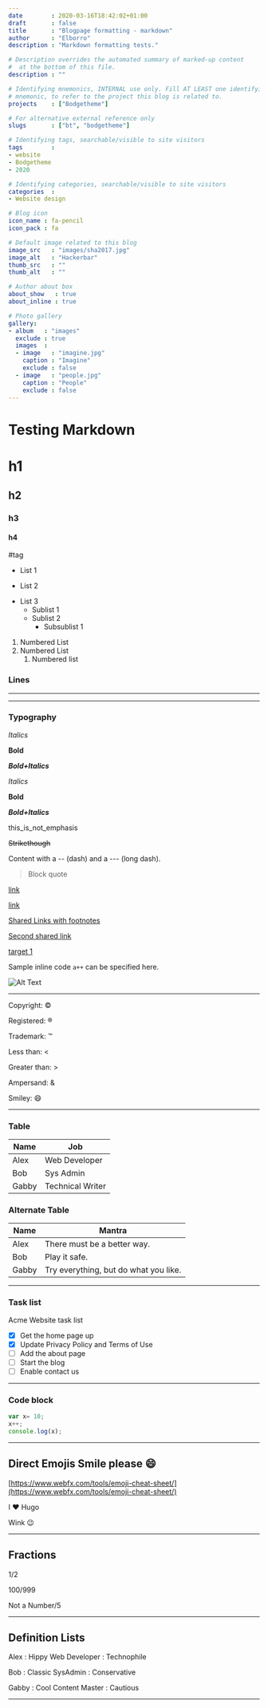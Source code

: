 ```yaml
---
date        : 2020-03-16T18:42:02+01:00
draft       : false
title       : "Blogpage formatting - markdown"
author      : "Elborro"
description : "Markdown formatting tests."

# Description overrides the automated summary of marked-up content
#  at the bottom of this file.
description : ""

# Identifying mnemonics, INTERNAL use only. Fill AT LEAST one identifying
# mnemonic, to refer to the project this blog is related to.
projects    : ["Bodgetheme"]

# For alternative external reference only
slugs       : ["bt", "bodgetheme"]

# Identifying tags, searchable/visible to site visitors
tags        :
- website
- Bodgetheme
- 2020

# Identifying categories, searchable/visible to site visitors
categories  :
- Website design

# Blog icon
icon_name : fa-pencil
icon_pack : fa

# Default image related to this blog
image_src   : "images/sha2017.jpg"
image_alt   : "Hackerbar"
thumb_src   : ""
thumb_alt   : ""

# Author about box
about_show   : true
about_inline : true

# Photo gallery
gallery:
- album   : "images"
  exclude : true
  images  :
  - image   : "imagine.jpg"
    caption : "Imagine"
    exclude : false
  - image   : "people.jpg"
    caption : "People"
    exclude : false
---
```


# Testing Markdown

# h1
## h2
### h3
#### h4

#tag

* List 1
+ List 2
- List 3
  - Sublist 1
  + Sublist 2
    + Subsublist 1

1. Numbered List
2. Numbered List
   1. Numbered list

### Lines
----
****

### Typography

*Italics*

**Bold**

***Bold+Italics***

_Italics_

__Bold__

___Bold+Italics___

this_is_not_emphasis

~~Strikethough~~

Content with a -- (dash) and a --- (long dash).

> Block quote

[link](http://link/path/to/target)

[link](http://link/path/to/target "TITLE ON LINK")

[Shared Links with footnotes][target 1]

[Second shared link][target 1]

[target 1]

[target 1]: http://footnote.com

Sample inline code `a++` can be specified here.

![Alt Text](/path/to/image "Optional Tooltip")

----

Copyright: &copy;

Registered: &reg;

Trademark: &trade;

Less than: &lt;

Greater than: &gt;

Ampersand: &amp;

Smiley: &#x1F604;

----

### Table

   Name | Job
--------|------
   Alex | Web Developer
    Bob | Sys Admin
  Gabby | Technical Writer

### Alternate Table

|  Name | Mantra |
|  ---  |   ---  |
| Alex  | There must be a better way. |
| Bob   | Play it safe. |
| Gabby | Try everything, but do what you like. |

----

### Task list

Acme Website task list
- [x] Get the home page up
- [x] Update Privacy Policy and Terms of Use
- [ ] Add the about page
- [ ] Start the blog
- [ ] Enable contact us

----

### Code block

```js
var x= 10;
x++;
console.log(x);
```

----

## Direct Emojis Smile please :smile:

[https://www.webfx.com/tools/emoji-cheat-sheet/](https://www.webfx.com/tools/emoji-cheat-sheet/)

I :heart: Hugo

Wink :wink:

----

## Fractions

1/2

100/999

Not a Number/5

----

## Definition Lists

Alex
: Hippy Web Developer
: Technophile

Bob
: Classic SysAdmin
: Conservative

Gabby
: Cool Content Master
: Cautious

----
